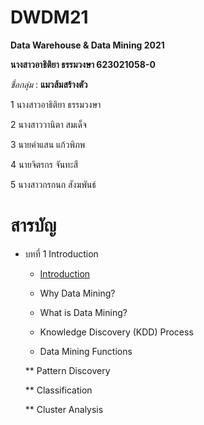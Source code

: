 # DWDM21
**Data Warehouse &amp; Data Mining 2021**

**นางสาวอาธิติยา ธรรมวงษา 623021058-0**

_ชื่อกลุ่ม_ : **แมวส้มสร้างตัว**

1 นางสาวอาธิติยา ธรรมวงษา

2 นางสาววานิตา สมเด็จ 

3 นายคำแสน แก้วพิภพ

4 นายจิตรกร จันทะสี

5 นางสาวกรกนก สังฆพันธ์

# สารบัญ

* บทที่ 1 Introduction

  * [Introduction](https://github.com/Athitiya00/DWDM21/blob/main/Chapter1.pdf)
         
  * Why Data Mining?
		     
  * What is Data Mining?
		     
  * Knowledge Discovery (KDD) Process
	 	     
  * Data Mining Functions
			       
   ** Pattern Discovery
			       
   ** Classification
			       
   ** Cluster Analysis
